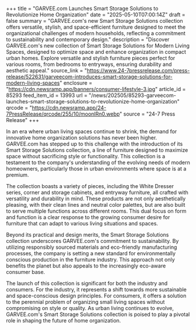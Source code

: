 +++
title = "GARVEE.com Launches Smart Storage Solutions to Revolutionize Home Organization"
date = "2025-05-10T07:00:14Z"
draft = false
summary = "GARVEE.com's new Smart Storage Solutions collection offers versatile, stylish, and space-efficient furniture designed to meet the organizational challenges of modern households, reflecting a commitment to sustainability and contemporary design."
description = "Discover GARVEE.com's new collection of Smart Storage Solutions for Modern Living Spaces, designed to optimize space and enhance organization in compact urban homes. Explore versatile and stylish furniture pieces perfect for various rooms, from bedrooms to entryways, ensuring durability and aesthetic appeal."
source_link = "https://www.24-7pressrelease.com/press-release/522631/garveecom-introduces-smart-storage-solutions-for-modern-living-spaces"
enclosure = "https://cdn.newsramp.app/banners/consumer-lifestyle-3.jpg"
article_id = 85293
feed_item_id = 13993
url = "/news/202505/85293-garveecom-launches-smart-storage-solutions-to-revolutionize-home-organization"
qrcode = "https://cdn.newsramp.app/24-7PressRelease/qrcode/255/10/moonlRn0.webp"
source = "24-7 Press Release"
+++

<p>In an era where urban living spaces continue to shrink, the demand for innovative home organization solutions has never been higher. GARVEE.com has stepped up to this challenge with the introduction of its Smart Storage Solutions collection, a line of furniture designed to maximize space without sacrificing style or functionality. This collection is a testament to the company's understanding of the evolving needs of modern homeowners, particularly those in urban environments where space is at a premium.</p><p>The collection boasts a variety of pieces, including the White Dresser series, corner and storage cabinets, and entryway furniture, all crafted with versatility and durability in mind. These products are not only aesthetically pleasing, with their clean lines and neutral color palettes, but are also built to serve multiple functions across different rooms. This dual focus on form and function is a clear response to the growing consumer desire for furniture that can adapt to various living situations and spaces.</p><p>Beyond its practical and design merits, the Smart Storage Solutions collection underscores GARVEE.com's commitment to sustainability. By utilizing responsibly sourced materials and eco-friendly manufacturing processes, the company is setting a new standard for environmentally conscious production in the furniture industry. This approach not only benefits the planet but also appeals to the increasingly eco-aware consumer base.</p><p>The launch of this collection is significant for both the industry and consumers. For the industry, it represents a shift towards more sustainable and space-conscious design principles. For consumers, it offers a solution to the perennial problem of organizing small living spaces without compromising on style or quality. As urban living continues to evolve, GARVEE.com's Smart Storage Solutions collection is poised to play a pivotal role in shaping the future of home organization.</p>
